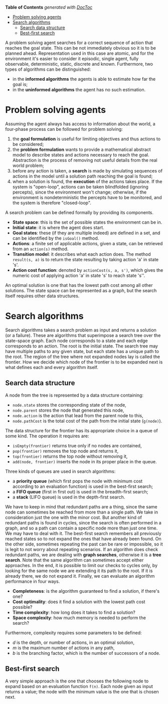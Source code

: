 <!-- START doctoc generated TOC please keep comment here to allow auto update -->
<!-- DON'T EDIT THIS SECTION, INSTEAD RE-RUN doctoc TO UPDATE -->
**Table of Contents**  *generated with [DocToc](https://github.com/thlorenz/doctoc)*

- [Problem solving agents](#problem-solving-agents)
- [Search algorithms](#search-algorithms)
  - [Search data structure](#search-data-structure)
  - [Best-first search](#best-first-search)

<!-- END doctoc generated TOC please keep comment here to allow auto update -->

A problem solving agent searches for a correct sequence of action that reaches the goal state. This can be not immediately obvious so it is to be planned ahead. Representation used in this case are atomic, and for the environment it's easier to consider it episodic, single agent, fully observable, deterministic, static, discrete and known.
Furthermore, two types of algorithms can be distinguished:
- in the **informed algorithms** the agents is able to estimate how far the goal is;
- in the **uninformed algorithms** the agent has no such estimation.
# Problem solving agents
Assuming the agent always has access to information about the world, a four-phase process can be followed for problem solving:
1. the **goal formulation** is useful for limiting objectives and thus actions to be considered;
2. the **problem formulation** wants to provide a mathematical abstract model to describe states and actions necessary to reach the goal. Abstraction is the process of removing not useful details from the real world problem;
3. before any action is taken, a **search** is made by simulating sequences of actions in the model until a solution path reaching the goal is found;
4. when a solution is found, the **execution** of the actions takes place. If the system is "open-loop", actions can be taken blindfolded (ignoring percepts), since the environment won't change; otherwise, if the environment is nondeterministic the percepts have to be monitored, and the system is therefore "closed-loop".

A search problem can be defined formally by providing its components.
- **State space**: this is the set of possible states the environment can be in.
- **Initial state**: it is where the agent does start.
- **Goal states**: these (if they are multiple indeed) are defined in a set, and can be identified by the `isGoal()` method.
- **Actions**: a finite set of applicable actions, given a state, can be retrieved from an `action(s)` method.
- **Transition model**: it describes what each action does. The method `result(s, a)` is to return the state resulting by taking action 'a' in state 's'.
- **Action cost function**: denoted by `actionCost(s, a, s')`, which gives the numeric cost of applying action 'a' in state 's' to reach state 's''.

An optimal solution is one that has the lowest path cost among all other solutions.
The state space can be represented as a graph, but the search itself requires other data structures.
# Search algorithms
Search algorithms takes a search problem as input and returns a solution (or a failure). These are algorithms that superimpose a search tree over the state-space graph.
Each node corresponds to a state and each edge corresponds to an action. The root is the initial state.
The search tree may have multiple paths to any given state, but each state has a unique path to the root.
The region of the tree where not expanded nodes lay is called the frontier.
How we decide which node of the frontier is to be expanded next is what defines each and every algorithm itself.
## Search data structure
A node from the tree is represented by a data structure containing:
- `node.state` stores the corresponding state of the node,
- `node.parent` stores the node that generated this node,
- `node.action` is the action that lead from the parent node to this,
- `node.pathCost` is the total cost of the path from the initial state (`g(node)`).

The data structure for the frontier has its appropriate choice in a queue of some kind. The operation it requires are:
- `isEmpty(frontier)` returns true only if no nodes are contained,
- `pop(frontier)` removes the top node and returns it,
- `top(frontier)` returns the top node without removing it,
- `add(node, frontier)` inserts the node in its proper place in the queue.

Three kinds of queues are used in search algorithms:
- a **priority queue** (which first pops the node with minimum cost according to an evaluation function) is used in the best-first search;
- a **FIFO queue** (first in first out) is used in the breadth-first search;
- a **stack** (LIFO queue) is used in the depth-first search.

We have to keep in mind that redundant paths are a thing, since the same node can sometimes be reached from more than a single path. We take in consideration just the one with the minor cost.
But another kind of redundant paths is found in cycles, since the search is often performed in a graph, and so a path can contain a specific node more than just one time. We may have to deal with it.
The best-first search remembers all previously reached states so to not expand the ones that have already been found.
On the other side, sometimes repeating the past can be rare or impossible, so it is legit to not worry about repeating scenarios.
If an algorithm does check redundant paths, we are dealing with **graph searches**, otherwise it is a **tree search**.
Note that the same algorithm can sometimes accept either approaches.
In the end, it is possible to limit our checks to cycles only, by looking for the same node we are extending it its path to the root. If it is already there, we do not expand it.
Finally, we can evaluate an algorithm performance in four ways.
- **Completeness**: is the algorithm guaranteed to find a solution, if there's one?
- **Cost optimality**: does it find a solution with the lowest path cost possible?
- **Time complexity**: how long does it takes to find a solution?
- **Space complexity**: how much memory is needed to perform the search?

Furthermore, complexity requires some parameters to be defined:
- *d* is the depth, or number of actions, in an optimal solution,
- *m* is the maximum number of actions in any path,
- *b* is the branching factor, which is the number of successors of a node.
## Best-first search
A very simple approach is the one that chooses the following node to expand based on an evaluation function `f(n)`.
Each node given as input returns a value; the node with the minimum value is the one that is chosen next.